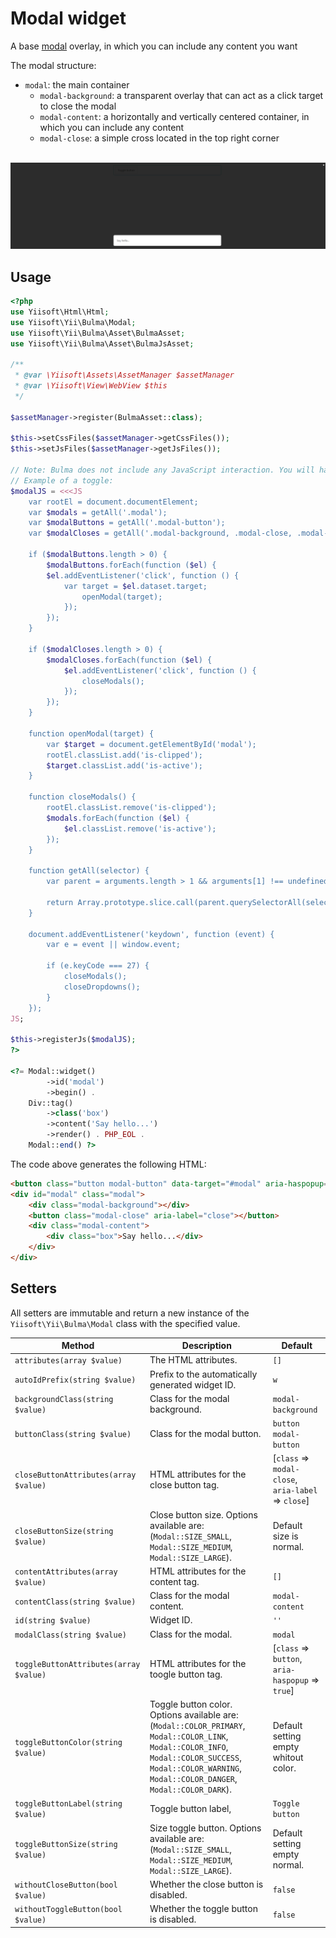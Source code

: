 # Modal widget

A base [modal](https://bulma.io/documentation/components/modal/) overlay, in which you can include any content you want

The modal structure:

- `modal`: the main container
  - `modal-background`: a transparent overlay that can act as a click target to close the modal
  - `modal-content`: a horizontally and vertically centered container, in which you can include any content
  - `modal-close`: a simple cross located in the top right corner

<p align="center">
    </br>
    <img src="../images/modal.png">
</p>

## Usage

```php
<?php
use Yiisoft\Html\Html;
use Yiisoft\Yii\Bulma\Modal;
use Yiisoft\Yii\Bulma\Asset\BulmaAsset;
use Yiisoft\Yii\Bulma\Asset\BulmaJsAsset;

/**
 * @var \Yiisoft\Assets\AssetManager $assetManager
 * @var \Yiisoft\View\WebView $this
 */

$assetManager->register(BulmaAsset::class);

$this->setCssFiles($assetManager->getCssFiles());
$this->setJsFiles($assetManager->getJsFiles());

// Note: Bulma does not include any JavaScript interaction. You will have to implement the class toggle yourself.
// Example of a toggle:
$modalJS = <<<JS
    var rootEl = document.documentElement;
    var $modals = getAll('.modal');
    var $modalButtons = getAll('.modal-button');
    var $modalCloses = getAll('.modal-background, .modal-close, .modal-card-head .delete, .modal-card-foot .button');

    if ($modalButtons.length > 0) {
        $modalButtons.forEach(function ($el) {
        $el.addEventListener('click', function () {
            var target = $el.dataset.target;
                openModal(target);
            });
        });
    }

    if ($modalCloses.length > 0) {
        $modalCloses.forEach(function ($el) {
            $el.addEventListener('click', function () {
                closeModals();
            });
        });
    }

    function openModal(target) {
        var $target = document.getElementById('modal');
        rootEl.classList.add('is-clipped');
        $target.classList.add('is-active');
    }

    function closeModals() {
        rootEl.classList.remove('is-clipped');
        $modals.forEach(function ($el) {
            $el.classList.remove('is-active');
        });
    }

    function getAll(selector) {
        var parent = arguments.length > 1 && arguments[1] !== undefined ? arguments[1] : document;

        return Array.prototype.slice.call(parent.querySelectorAll(selector), 0);
    }

    document.addEventListener('keydown', function (event) {
        var e = event || window.event;

        if (e.keyCode === 27) {
            closeModals();
            closeDropdowns();
        }
    });
JS;

$this->registerJs($modalJS);
?>

<?= Modal::widget()
        ->id('modal')
        ->begin() .
    Div::tag()
        ->class('box')
        ->content('Say hello...')
        ->render() . PHP_EOL .
    Modal::end() ?>
```

The code above generates the following HTML:

```html
<button class="button modal-button" data-target="#modal" aria-haspopup="true">Toggle button</button>
<div id="modal" class="modal">
    <div class="modal-background"></div>
    <button class="modal-close" aria-label="close"></button>
    <div class="modal-content">
        <div class="box">Say hello...</div>
    </div>
</div>
```

## Setters

All setters are immutable and return a new instance of the `Yiisoft\Yii\Bulma\Modal` class with the specified value.

Method | Description | Default
-------|-------------|---------
`attributes(array $value)` | The HTML attributes. | `[]`
`autoIdPrefix(string $value)` | Prefix to the automatically generated widget ID. | `w`
`backgroundClass(string $value)` | Class for the modal background. | `modal-background`
`buttonClass(string $value)` | Class for the modal button. | `button modal-button`
`closeButtonAttributes(array $value)` | HTML attributes for the close button tag. | [`class` => `modal-close`, `aria-label` => `close`]
`closeButtonSize(string $value)` | Close button size. Options available are: (`Modal::SIZE_SMALL`, `Modal::SIZE_MEDIUM`, `Modal::SIZE_LARGE`). | Default size is normal.
`contentAttributes(array $value)`| HTML attributes for the content tag. | `[]`
`contentClass(string $value)` | Class for the modal content. | `modal-content`
`id(string $value)` | Widget ID. | `''`
`modalClass(string $value)` | Class for the modal. | `modal`
`toggleButtonAttributes(array $value)` |  HTML attributes for the toogle button tag. | [`class` => `button`, `aria-haspopup` => `true`]
`toggleButtonColor(string $value)` | Toggle button color. Options available are: (`Modal::COLOR_PRIMARY`, `Modal::COLOR_LINK`, `Modal::COLOR_INFO`, `Modal::COLOR_SUCCESS`, `Modal::COLOR_WARNING`, `Modal::COLOR_DANGER`, `Modal::COLOR_DARK`). | Default setting empty whitout color.
`toggleButtonLabel(string $value)` | Toggle button label, | `Toggle button`
`toggleButtonSize(string $value)` | Size toggle button. Options available are: (`Modal::SIZE_SMALL`, `Modal::SIZE_MEDIUM`, `Modal::SIZE_LARGE`). | Default setting empty normal.
`withoutCloseButton(bool $value)` | Whether the close button is disabled. | `false`
`withoutToggleButton(bool $value)` | Whether the toggle button is disabled. | `false`
